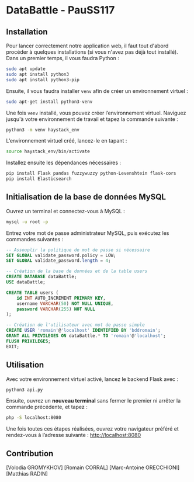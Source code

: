 # DataBattle - PauSS117

## Installation

Pour lancer correctement notre application web, il faut tout d'abord procéder à quelques installations (si vous n'avez pas déjà tout installé).
Dans un premier temps, il vous faudra Python :

```bash
sudo apt update
sudo apt install python3
sudo apt install python3-pip
```

Ensuite, il vous faudra installer `venv` afin de créer un environnement virtuel :

```bash
sudo apt-get install python3-venv
```

Une fois `venv` installé, vous pouvez créer l’environnement virtuel. Naviguez jusqu'à votre environnement de travail et tapez la commande suivante :

```bash
python3 -m venv haystack_env
```

L’environnement virtuel créé, lancez-le en tapant :

```bash
source haystack_env/bin/activate
```

Installez ensuite les dépendances nécessaires :

```bash
pip install Flask pandas fuzzywuzzy python-Levenshtein flask-cors
pip install Elasticsearch
```

## Initialisation de la base de données MySQL

Ouvrez un terminal et connectez-vous à MySQL :

```bash
mysql -u root -p
```

Entrez votre mot de passe administrateur MySQL, puis exécutez les commandes suivantes :

```sql
-- Assouplir la politique de mot de passe si nécessaire
SET GLOBAL validate_password.policy = LOW;
SET GLOBAL validate_password.length = 4;

-- Création de la base de données et de la table users
CREATE DATABASE dataBattle;
USE dataBattle;

CREATE TABLE users (
    id INT AUTO_INCREMENT PRIMARY KEY,
    username VARCHAR(50) NOT NULL UNIQUE,
    password VARCHAR(255) NOT NULL
);

-- Création de l'utilisateur avec mot de passe simple
CREATE USER 'romain'@'localhost' IDENTIFIED BY 'bddromain';
GRANT ALL PRIVILEGES ON dataBattle.* TO 'romain'@'localhost';
FLUSH PRIVILEGES;
EXIT;
```

## Utilisation

Avec votre environnement virtuel activé, lancez le backend Flask avec :

```bash
python3 api.py
```

Ensuite, ouvrez un **nouveau terminal** sans fermer le premier ni arrêter la commande précédente, et tapez :

```bash
php -S localhost:8080
```

Une fois toutes ces étapes réalisées, ouvrez votre navigateur préféré et rendez-vous à l’adresse suivante :
[http://localhost:8080](http://localhost:8080)

## Contribution

\[Volodia GROMYKHOV]
\[Romain CORRAL]
\[Marc-Antoine ORECCHIONI]
\[Matthias RADIN]
